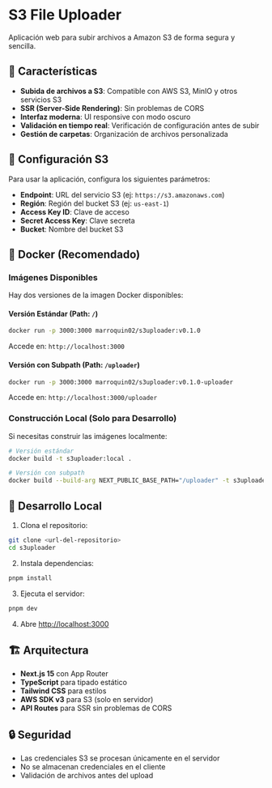 # S3 File Uploader

Aplicación web para subir archivos a Amazon S3 de forma segura y sencilla.

## 🚀 Características

- **Subida de archivos a S3**: Compatible con AWS S3, MinIO y otros servicios S3
- **SSR (Server-Side Rendering)**: Sin problemas de CORS
- **Interfaz moderna**: UI responsive con modo oscuro
- **Validación en tiempo real**: Verificación de configuración antes de subir
- **Gestión de carpetas**: Organización de archivos personalizada

## 🔧 Configuración S3

Para usar la aplicación, configura los siguientes parámetros:

- **Endpoint**: URL del servicio S3 (ej: `https://s3.amazonaws.com`)
- **Región**: Región del bucket S3 (ej: `us-east-1`)
- **Access Key ID**: Clave de acceso
- **Secret Access Key**: Clave secreta
- **Bucket**: Nombre del bucket S3

## 🐳 Docker (Recomendado)

### Imágenes Disponibles

Hay dos versiones de la imagen Docker disponibles:

#### Versión Estándar (Path: `/`)
```bash
docker run -p 3000:3000 marroquin02/s3uploader:v0.1.0
```
Accede en: `http://localhost:3000`

#### Versión con Subpath (Path: `/uploader`)
```bash
docker run -p 3000:3000 marroquin02/s3uploader:v0.1.0-uploader
```
Accede en: `http://localhost:3000/uploader`

### Construcción Local (Solo para Desarrollo)

Si necesitas construir las imágenes localmente:

```bash
# Versión estándar
docker build -t s3uploader:local .

# Versión con subpath
docker build --build-arg NEXT_PUBLIC_BASE_PATH="/uploader" -t s3uploader:local-uploader .
```

## 🚀 Desarrollo Local

1. Clona el repositorio:
```bash
git clone <url-del-repositorio>
cd s3uploader
```

2. Instala dependencias:
```bash
pnpm install
```

3. Ejecuta el servidor:
```bash
pnpm dev
```

4. Abre [http://localhost:3000](http://localhost:3000)

## 🏗️ Arquitectura

- **Next.js 15** con App Router
- **TypeScript** para tipado estático
- **Tailwind CSS** para estilos
- **AWS SDK v3** para S3 (solo en servidor)
- **API Routes** para SSR sin problemas de CORS

## 🔒 Seguridad

- Las credenciales S3 se procesan únicamente en el servidor
- No se almacenan credenciales en el cliente
- Validación de archivos antes del upload
